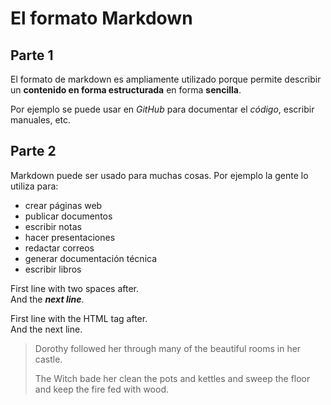 # El formato Markdown

## Parte 1

El formato de markdown es ampliamente utilizado porque permite describir un **contenido en forma estructurada** en forma **sencilla**.

Por ejemplo se puede usar en _GitHub_ para documentar el _código_, escribir manuales, etc.

## Parte 2

Markdown puede ser usado para muchas cosas. Por ejemplo la gente lo utiliza para:

- crear páginas web
- publicar documentos
- escribir notas
- hacer presentaciones
- redactar correos
- generar documentación técnica
- escribir libros

First line with two spaces after.  
And the _**next line**_.

First line with the HTML tag after.<br>
And the next line.

> Dorothy followed her through many of the beautiful rooms in her castle.
>
> The Witch bade her clean the pots and kettles and sweep the floor and keep the fire fed with wood.
